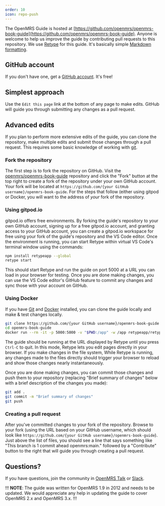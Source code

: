 ```yaml
---
order: 10
icon: repo-push
---
```

The OpenMRS Guide is hosted at [https://github.com/openmrs/openmrs-book-guide](https://github.com/openmrs/openmrs-book-guide). 
Anyone is welcome to help us improve the guide by contributing pull requests to this repository. We use [Retype](https://retype.com/) 
for this guide. It's basically simple [Markdown formatting](https://retype.com/guides/formatting/).

## GitHub account

If you don't have one, get a [GitHub account](https://github.com/join). It's free!

## Simplest approach

Use the `Edit this page` link at the bottom of any page to make edits. GitHub will guide you through submitting any changes as a pull request.

## Advanced edits

If you plan to perform more extensive edits of the guide, you can clone the repository, make multiple edits and submit 
those changes through a pull request. This requires some basic knowledge of working with [git](https://www.w3schools.com/git/).

### Fork the repository

The first step is to fork the repository on GitHub. Visit the [openmrs/openmrs-book-guide](https://github.com/openmrs/openmrs-book-guide) 
repository and click the "Fork" button at the top right to create a fork of the repository under your own GitHub account. Your fork will 
be located at `https://github.com/{your GitHub username}/openmrs-book-guide`. For the steps that follow (either using gitpod or Docker,
you will want to the address of _your_ fork of the repository.

### Using gitpod.io

gitpod.io offers free environments. By forking the guide's repository to your own GitHub account, signing up for a free gitpod.io account, 
and granting access to your GitHub account, you can create a gitpod.io workspace for free using your fork of the guide's repository and 
the VS Code editor. Once the environment is running, you can start Retype within virtual VS Code's terminal window using the commands:

```bash
npm install retypeapp --global 
retype start
```

This should start Retype and run the guide on port 5000 at a URL you can load in your browser for testing. Once you are done making 
changes, you can use the VS Code editor's GitHub feature to commit any changes and sync those with your account on GitHub.

### Using Docker

If you have [Git](https://git-scm.com/) and [Docker](https://docker.com/) installed, you can clone the guide locally and make & test
changes locally.

```bash
git clone https://github.com/{your GitHub username}/openmrs-book-guide
cd openmrs-book-guide
docker run --rm -it -p 5000:5000 -v "$PWD:/app" -w /app retypeapp/retype retype start
```

The guide should be running at the URL displayed by Retype until you press `Ctrl-C` to quit. In this mode, Retype lets you edit 
pages directly in your browser. If you make changes in the file system, While Retype is running, any changes made
to the files directly should trigger your browser to reload and show those changes nearly instantaneously.

Once you are done making changes, you can commit those changes and push them to your repository (replacing "Brief summary of 
changes" below with a brief description of the changes you made):

```bash
git add .
git commit -m "Brief summary of changes"
git push
```

### Creating a pull request

After you've committed changes to your fork of the repository. Browse to your fork (using the URL based on your GitHub 
username, which should look like `https://github.com/{your GitHub username}/openmrs-book-guide`). Just above the list of 
files, you should see a line that says something like "This branch is 1 commit ahead openmrs:main." followed by a 
"Contribute" button to the right that will guide you through creating a pull request.

## Questions?

If you have questions, join the community in [OpenMRS Talk](https://talk.openmrs.org/) or [Slack](http://om.rs/slack).

!!!
**NOTE**: The guide was written for OpenMRS 1.9 in 2012 and needs to be updated. We would appreciate any help in updating the 
guide to cover OpenMRS 2.x and OpenMRS 3.x.
!!!
